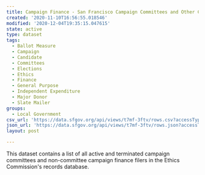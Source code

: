 ```yaml
---
title: Campaign Finance - San Francisco Campaign Committees and Other Campaign Filers
created: '2020-11-10T16:56:55.018546'
modified: '2020-12-04T19:35:15.047615'
state: active
type: dataset
tags:
  - Ballot Measure
  - Campaign
  - Candidate
  - Committees
  - Elections
  - Ethics
  - Finance
  - General Purpose
  - Independent Expenditure
  - Major Donor
  - Slate Mailer
groups:
  - Local Government
csv_url: 'https://data.sfgov.org/api/views/t7mf-3ftv/rows.csv?accessType=DOWNLOAD'
json_url: 'https://data.sfgov.org/api/views/t7mf-3ftv/rows.json?accessType=DOWNLOAD'
layout: post

---
```

This dataset contains a list of all active and terminated campaign committees and non-committee campaign finance filers in the Ethics Commission's records database.
